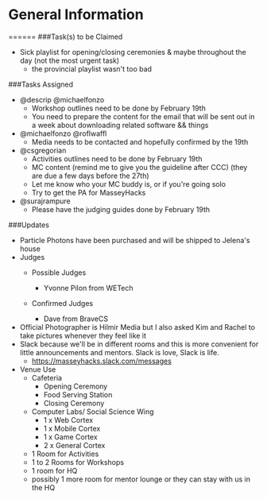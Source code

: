 # General Information
======
###Task(s) to be Claimed
+ Sick playlist for opening/closing ceremonies & maybe throughout the day (not the most urgent task)
    + the provincial playlist wasn't too bad 

###Tasks Assigned
+ @descrip @michaelfonzo 
    + Workshop outlines need to be done by February 19th 
    + You need to prepare the content for the email that will be sent out in a week about downloading related software && things
+ @michaelfonzo @roflwaffl
    + Media needs to be contacted and hopefully confirmed by the 19th
+ @csgregorian
    + Activities outlines need to be done by February 19th
    + MC content (remind me to give you the guideline after CCC) (they are due a few days before the 27th)
    + Let me know who your MC buddy is, or if you're going solo
    + Try to get the PA for MasseyHacks
+ @surajrampure
    + Please have the judging guides done by February 19th
  

###Updates
+ Particle Photons have been purchased and will be shipped to Jelena's house
+ Judges 
    + Possible Judges
      + Yvonne Pilon from WETech
      
    + Confirmed Judges
      + Dave from BraveCS
+ Official Photographer is Hilmir Media but I also asked Kim and Rachel to take pictures whenever they feel like it
+ Slack because we'll be in different rooms and this is more convenient for little announcements and mentors. Slack is love, Slack is life.
    + https://masseyhacks.slack.com/messages
+ Venue Use
    + Cafeteria
        + Opening Ceremony
        + Food Serving Station
        + Closing Ceremony
    + Computer Labs/ Social Science Wing
        + 1 x Web Cortex
        + 1 x Mobile Cortex
        + 1 x Game Cortex
        + 2 x General Cortex
    + 1 Room for Activities
    + 1 to 2 Rooms for Workshops
    + 1 room for HQ
    + possibly 1 more room for mentor lounge or they can stay with us in the HQ
